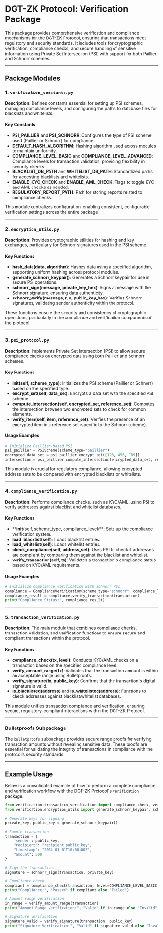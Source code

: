 # DGT-ZK Protocol: Verification Package

This package provides comprehensive verification and compliance mechanisms for the DGT-ZK Protocol, ensuring that transactions meet regulatory and security standards. It includes tools for cryptographic verification, compliance checks, and secure handling of sensitive information using Private Set Intersection (PSI) with support for both Paillier and Schnorr schemes.

---

## Package Modules

### 1. `verification_constants.py`

**Description**: Defines constants essential for setting up PSI schemes, managing compliance levels, and configuring the paths to database files for blacklists and whitelists.

#### Key Constants
- **PSI_PAILLIER** and **PSI_SCHNORR**: Configures the type of PSI scheme used (Paillier or Schnorr) for compliance.
- **DEFAULT_HASH_ALGORITHM**: Hashing algorithm used across modules to maintain uniformity.
- **COMPLIANCE_LEVEL_BASIC** and **COMPLIANCE_LEVEL_ADVANCED**: Compliance levels for transaction validation, providing flexibility in security checks.
- **BLACKLIST_DB_PATH** and **WHITELIST_DB_PATH**: Standardized paths for accessing blacklists and whitelists.
- **ENABLE_KYC_CHECK** and **ENABLE_AML_CHECK**: Flags to toggle KYC and AML checks as needed.
- **REGULATORY_REPORT_PATH**: Path for storing reports related to compliance checks.

This module centralizes configuration, enabling consistent, configurable verification settings across the entire package.

---

### 2. `encryption_utils.py`

**Description**: Provides cryptographic utilities for hashing and key exchanges, particularly for Schnorr signatures used in the PSI scheme.

#### Key Functions
- **hash_data(data, algorithm)**: Hashes data using a specified algorithm, supporting uniform hashing across protocol modules.
- **generate_schnorr_keypair()**: Generates a Schnorr keypair for use in secure PSI operations.
- **schnorr_sign(message, private_key_hex)**: Signs a message with the Schnorr signature, ensuring data authenticity.
- **schnorr_verify(message, r, s, public_key_hex)**: Verifies Schnorr signatures, validating sender authenticity within the protocol.

These functions ensure the security and consistency of cryptographic operations, particularly in the compliance and verification components of the protocol.

---

### 3. `psi_protocol.py`

**Description**: Implements Private Set Intersection (PSI) to allow secure compliance checks on encrypted data using both Paillier and Schnorr schemes.

#### Key Functions
- **__init__(self, scheme_type)**: Initializes the PSI scheme (Paillier or Schnorr) based on the specified type.
- **encrypt_set(self, data_set)**: Encrypts a data set with the specified PSI scheme.
- **compute_intersection(self, encrypted_set, reference_set)**: Computes the intersection between two encrypted sets to check for common elements.
- **verify_item(self, item, reference_set)**: Verifies the presence of an encrypted item in a reference set (specific to the Schnorr scheme).

#### Usage Examples
```python
# Initialize Paillier-based PSI
psi_paillier = PSIScheme(scheme_type="paillier")
encrypted_data_set = psi_paillier.encrypt_set([123, 456, 789])
intersection = psi_paillier.compute_intersection(encrypted_data_set, reference_set)
```

This module is crucial for regulatory compliance, allowing encrypted address sets to be compared with encrypted blacklists or whitelists.

* * *

### 4. `compliance_verification.py`

**Description**: Performs compliance checks, such as KYC/AML, using PSI to verify addresses against blacklist and whitelist databases.

#### Key Functions

* ****init**(self, scheme_type, compliance_level)**: Sets up the compliance verification system.
* **load_blacklist(self)**: Loads blacklist entries.
* **load_whitelist(self)**: Loads whitelist entries.
* **check_compliance(self, address_set)**: Uses PSI to check if addresses are compliant by comparing them against the blacklist and whitelist.
* **verify_transaction(self, tx)**: Validates a transaction's compliance status based on KYC/AML requirements.

#### Usage Examples

```python
# Initialize compliance verification with Schnorr PSI
compliance = ComplianceVerification(scheme_type="schnorr", compliance_level=COMPLIANCE_LEVEL_ADVANCED)
compliance_result = compliance.verify_transaction(transaction)
print("Compliance Status:", compliance_result)
```

* * *

### 5. `transaction_verification.py`

**Description**: The main module that combines compliance checks, transaction validation, and verification functions to ensure secure and compliant transactions within the protocol.

#### Key Functions

* **compliance_check(tx, level)**: Conducts KYC/AML checks on a transaction based on the specified compliance level.
* **verify_amount_range(tx)**: Validates that the transaction amount is within an acceptable range using Bulletproofs.
* **verify_signature(tx, public_key)**: Confirms that the transaction's digital signature is valid.
* **is_blacklisted(address)** and **is_whitelisted(address)**: Functions to check addresses against blacklist/whitelist databases.

This module unifies transaction compliance and verification, ensuring secure, regulatory-compliant interactions within the DGT-ZK Protocol.

* * *

### Bulletproofs Subpackage

The `bulletproofs` subpackage provides secure range proofs for verifying transaction amounts without revealing sensitive data. These proofs are essential for validating the integrity of transactions in compliance with the protocol’s security standards.

* * *

## Example Usage

Below is a consolidated example of how to perform a complete compliance and verification workflow with the DGT-ZK Protocol's `verification` package.

```python
from verification.transaction_verification import compliance_check, verify_amount_range, verify_signature
from verification.encryption_utils import generate_schnorr_keypair, schnorr_sign, schnorr_verify

# Generate keys for signing
private_key, public_key = generate_schnorr_keypair()

# Sample transaction
transaction = {
    "sender": public_key,
    "recipient": "recipient_public_key",
    "timestamp": "2024-01-01T10:00:00Z",
    "amount": 500
}

# Sign the transaction
signature = schnorr_sign(transaction, private_key)

# Compliance check
compliant = compliance_check(transaction, level=COMPLIANCE_LEVEL_BASIC)
print("Compliance:", "Passed" if compliant else "Failed")

# Amount range verification
in_range = verify_amount_range(transaction)
print("Amount Range Verification:", "Valid" if in_range else "Invalid")

# Signature verification
signature_valid = verify_signature(transaction, public_key)
print("Signature Verification:", "Valid" if signature_valid else "Invalid")
```